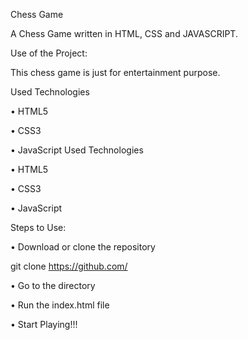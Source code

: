 
Chess Game

A Chess Game written in HTML, CSS and JAVASCRIPT.

Use of the Project:

This chess game is just for entertainment purpose.

Used Technologies

• HTML5

• CSS3

• JavaScript
Used Technologies

• HTML5

• CSS3

• JavaScript

Steps to Use:

• Download or clone the repository

git clone https://github.com/

• Go to the directory

• Run the index.html file

• Start Playing!!!
